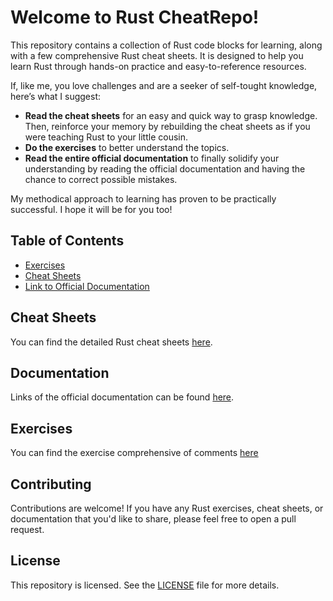 # Welcome to Rust CheatRepo!

This repository contains a collection of Rust code blocks for learning, along with a few comprehensive Rust cheat sheets. It is designed to help you learn Rust through hands-on practice and easy-to-reference resources.

If, like me, you love challenges and are a seeker of self-tought knowledge, here’s what I suggest:

- **Read the cheat sheets** for an easy and quick way to grasp knowledge. Then, reinforce your memory by rebuilding the cheat sheets as if you were teaching Rust to your little cousin.
- **Do the exercises** to better understand the topics.
- **Read the entire official documentation** to finally solidify your understanding by reading the official documentation and having the chance to correct possible mistakes.

My methodical approach to learning has proven to be practically successful. I hope it will be for you too!


## Table of Contents

- [Exercises](#exercises)
- [Cheat Sheets](#cheat-sheet)
- [Link to Official Documentation](#documentation)


## Cheat Sheets

You can find the detailed Rust cheat sheets [here](./cheat_sheets).

## Documentation

Links of the official documentation can be found [here](./docs/RESOURCES.md).

## Exercises

You can find the exercise comprehensive of comments [here](./code)

## Contributing

Contributions are welcome! If you have any Rust exercises, cheat sheets, or documentation that you'd like to share, please feel free to open a pull request.

## License

This repository is licensed. See the [LICENSE](./LICENSE) file for more details.
